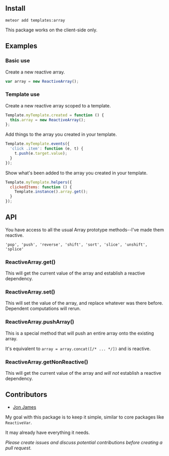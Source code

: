 Install
-------

`meteor add templates:array`

This package works on the client-side only.

Examples
--------

### Basic use

Create a new reactive array.

```javascript
var array = new ReactiveArray();
```

### Template use

Create a new reactive array scoped to a template.

```javascript
Template.myTemplate.created = function () {
  this.array = new ReactiveArray();
};
```

Add things to the array you created in your template.

```javascript
Template.myTemplate.events({
  'click .item': function (e, t) {
    t.push(e.target.value);
  }
});
```

Show what's been added to the array you created in your template.

```javascript
Template.myTemplate.helpers({
  clickedItems: function () {
    Template.instance().array.get();
  }
});
```

API
---

You have access to all the usual Array prototype methods--I've made them reactive.

`'pop', 'push', 'reverse', 'shift', 'sort', 'slice', 'unshift', 'splice'`

### ReactiveArray.get()

This will get the current value of the array and establish a reactive dependency.

### ReactiveArray.set()

This will set the value of the array, and replace whatever was there before. Dependent computations will rerun.

### ReactiveArray.pushArray()

This is a special method that will push an entire array onto the existing array.

It's equivalent to `array = array.concat([/* ... */])` and is reactive.

### ReactiveArray.getNonReactive()

This will get the current value of the array and _will not_ establish a reactive dependency.

Contributors
------------

* [Jon James](http://github.com/jonjamz)

My goal with this package is to keep it simple, similar to core packages like `ReactiveVar`.

It may already have everything it needs.

*Please create issues and discuss potential contributions before creating a pull request.*
